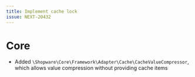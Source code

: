 ```yaml
---
title: Implement cache lock
issue: NEXT-20432
---
```

# Core
* Added `\Shopware\Core\Framework\Adapter\Cache\CacheValueCompressor`, which allows value compression without providing cache items
